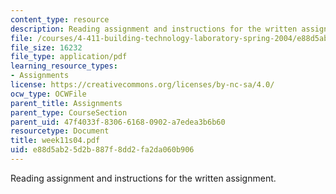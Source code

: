 ```yaml
---
content_type: resource
description: Reading assignment and instructions for the written assignment.
file: /courses/4-411-building-technology-laboratory-spring-2004/e88d5ab25d2b887f8dd2fa2da060b906_week11s04.pdf
file_size: 16232
file_type: application/pdf
learning_resource_types:
- Assignments
license: https://creativecommons.org/licenses/by-nc-sa/4.0/
ocw_type: OCWFile
parent_title: Assignments
parent_type: CourseSection
parent_uid: 47f4033f-8306-6168-0902-a7edea3b6b60
resourcetype: Document
title: week11s04.pdf
uid: e88d5ab2-5d2b-887f-8dd2-fa2da060b906
---
```

Reading assignment and instructions for the written assignment.